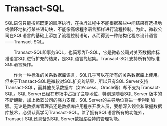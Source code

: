 # Transact-SQL

​       SQL语句只能按照既定的顺序执行，在执行过程中不能根据某些中间结果有选择地或循环地执行某些语句块，不能像高级程序语言那样进行流程控制。为此，微软公司在SQL语言的基础上添加了流程控制语句，从而得到一种结构化程序设计语言——Transact-SQL。

　　Transact-SQL即事务SQL，也简写为T-SQL，它是微软公司对关系数据库标准语言SQL进行扩充的结果，是SQL语言的超集。Transact-SQL支持所有的标准SQL语言操作。

　　作为一种标准的关系数据库语言，SQL几乎可以在所有的关系数据库上使用。但由于Transact-SQL是微软对SQL扩充的结果，所以只有SQL Server支持Transact-SQL，而其他关系数据库（如Access、Oracle等）却不支持Transact-SQL。SQL Server已经在市场中占据了主导地位，特别是随着SQL Server 版本的不断翻新，加上微软公司的强力支撑，SQL Server的主导地位将进一步得到加强。无论是数据库管理员还是数据库应用程序开发人员，要想深入领会和掌握数据库技术，必须认真学习Transact-SQL。除了拥有SQL语言所有的功能外，Transact-SQL还具备对SQL Server数据库独特的管理功能。